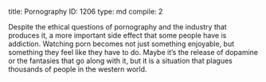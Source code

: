title:          Pornography
ID:             1206
type:           md
compile:        2



Despite the ethical questions of pornography and the industry that produces it, a more important side effect that some people have is addiction. Watching porn becomes not just something enjoyable, but something they feel like they have to do. Maybe it’s the release of dopamine or the fantasies that go along with it, but it is a situation that plagues thousands of people in the western world.
